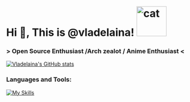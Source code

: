 # Hi 👋, This is @vladelaina! <img src="https://github.com/user-attachments/assets/09845430-69f0-407a-a0bf-253f381d851d" alt="cat" width="80"/>

### > Open Source Enthusiast /Arch zealot / Anime Enthusiast <

[![Vladelaina's GitHub stats](https://github-readme-stats.vercel.app/api?username=vladelaina&show_icons=true&theme=tokyonight)](https://github.com/anuraghazra/github-readme-stats)

### Languages and Tools:
[![My Skills](https://skillicons.dev/icons?i=arch,neovim,c,rust,go,lua,python,threejs)](https://skillicons.dev)


